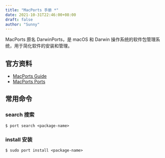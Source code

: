```yaml
---
title: "MacPorts 手册 *"
date: 2021-10-31T22:46:00+08:00
draft: false
author: "Sunny"
---
```


MacPorts 原名 DarwinPorts，是 macOS 和 Darwin 操作系统的软件包管理系统，用于简化软件的安装和管理。

## 官方资料

- [MacPorts Guide](https://guide.macports.org/)
- [MacPorts Ports](https://ports.macports.org/)

## 常用命令

### search 搜索

```
$ port search <package-name>
```

### install 安装

```
$ sudo port install <package-name>
```


